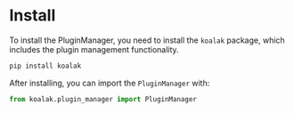 # Install

To install the PluginManager, you need to install the `koalak` package, which includes the plugin management functionality.


```bash
pip install koalak
```

After installing, you can import the `PluginManager` with:

```python
from koalak.plugin_manager import PluginManager
```
